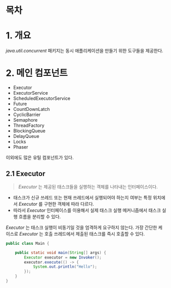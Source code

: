# 목차

# 1. 개요

_java.util.concurrent_ 패키지는 동시 애플리케이션을 만들기 위한 도구들을 제공한다.

# 2. 메인 컴포넌트

- Executor
- ExecutorService
- ScheduledExecutorService
- Future
- CountDownLatch
- CyclicBarrier
- Semaphore
- ThreadFactory
- BlockingQueue
- DelayQueue
- Locks
- Phaser

이외에도 많은 유틸 컴포넌트가 있다.

## 2.1 Executor

> _Executor_ 는 제공된 태스크들을 실행하는 객체를 나타내는 인터페이스이다.

- 태스크가 신규 쓰레드 또는 현재 쓰레드에서 실행되어야 하는지 여부는 특정 위치에서 _Executor_ 를 구현한 객체에 따라 다르다.
- 따라서 _Executor_ 인터페이스를 이용해서 실제 태스크 실행 메커니즘에서 태스크 실행 흐름을 분리할 수 있다.

_Executor_ 는 태스크 실행이 비동기일 것을 엄격하게 요구하지 않는다.
가장 간단한 케이스로 _Executor_ 는 호출 쓰레드에서 제출된 태스크를 즉시 호출할 수 있다.

```java
public class Main {

	public static void main(String[] args) {
		Executor executor = new Invoker();
		executor.execute(() -> {
			System.out.println("Hello");
		});
	}
}
```

